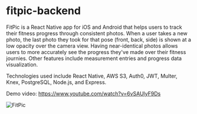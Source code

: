 # fitpic-backend
FitPic is a React Native app for iOS and Android that helps users to track their fitness progress through consistent photos. When a user takes a new photo, the last photo they took for that pose (front, back, side) is shown at a low opacity over the camera view. Having near-identical photos allows users to more accurately see the progress they've made over their fitness journies. Other features include measurement entries and progress data visualization.

Technologies used include React Native, AWS S3, Auth0, JWT, Multer, Knex, PostgreSQL, Node.js, and Express.

Demo video: https://www.youtube.com/watch?v=6vSAUlyF9Ds

![FitPic](https://cloud.githubusercontent.com/assets/13595230/16793488/506bc31a-4886-11e6-9564-326b7e6d107a.jpg)
